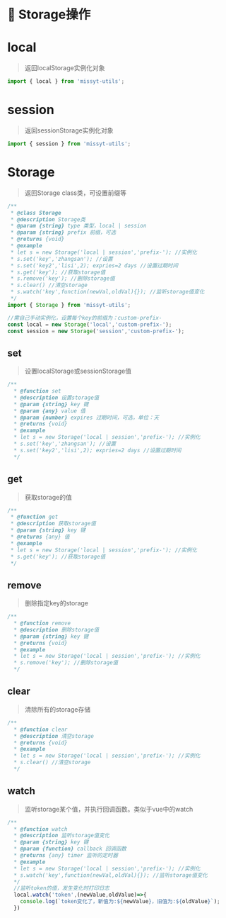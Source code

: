 # 🥕 Storage操作

# local
> 返回localStorage实例化对象
```js
import { local } from 'missyt-utils';
```

# session
> 返回sessionStorage实例化对象
```js
import { session } from 'missyt-utils';
```

# Storage
> 返回Storage class类，可设置前缀等
```js
/**
 * @class Storage
 * @description Storage类
 * @param {string} type 类型，local | session
 * @param {string} prefix 前缀，可选
 * @returns {void}
 * @example
 * let s = new Storage('local | session','prefix-'); //实例化
 * s.set('key','zhangsan'); //设置
 * s.set('key2','lisi',2); expries=2 days //设置过期时间
 * s.get('key'); //获取storage值
 * s.remove('key'); //删除storage值
 * s.clear() //清空storage
 * s.watch('key',function(newVal,oldVal){}); //监听storage值变化
 */
import { Storage } from 'missyt-utils';

//需自己手动实例化，设置每个key的前缀为：custom-prefix-
const local = new Storage('local','custom-prefix-');
const session = new Storage('session','custom-prefix-');
```

## set
> 设置localStorage或sessionStorage值
```js
/**
  * @function set
  * @description 设置storage值
  * @param {string} key 键
  * @param {any} value 值
  * @param {number} expires 过期时间，可选，单位：天
  * @returns {void}
  * @example
  * let s = new Storage('local | session','prefix-'); //实例化
  * s.set('key','zhangsan'); //设置
  * s.set('key2','lisi',2); expries=2 days //设置过期时间
  */
```


## get
> 获取storage的值
```js
/**
 * @function get
 * @description 获取storage值
 * @param {string} key 键
 * @returns {any} 值
 * @example
 * let s = new Storage('local | session','prefix-'); //实例化
 * s.get('key'); //获取storage值
 */
```

## remove
> 删除指定key的storage
```js
/**
  * @function remove
  * @description 删除storage值
  * @param {string} key 键
  * @returns {void}
  * @example
  * let s = new Storage('local | session','prefix-'); //实例化
  * s.remove('key'); //删除storage值
  */
```

## clear
> 清除所有的storage存储
```js
/**
  * @function clear
  * @description 清空storage
  * @returns {void}
  * @example
  * let s = new Storage('local | session','prefix-'); //实例化
  * s.clear() //清空storage
  */
```

## watch
> 监听storage某个值，并执行回调函数。类似于vue中的watch
```js
/**
  * @function watch
  * @description 监听storage值变化
  * @param {string} key 键
  * @param {function} callback 回调函数
  * @returns {any} timer 监听的定时器
  * @example
  * let s = new Storage('local | session','prefix-'); //实例化
  * s.watch('key',function(newVal,oldVal){}); //监听storage值变化
  */
  //监听token的值，发生变化时打印日志
  local.watch('token',(newValue,oldValue)=>{
    console.log(`token变化了，新值为:${newValue}，旧值为:${oldValue}`);
  })
```